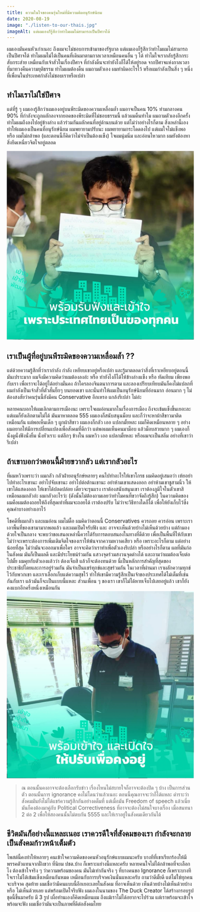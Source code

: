 ```yaml
---
title: ความในใจของคนรุ่นใหม่ที่มีความคิดอนุรักษ์นิยม
date: 2020-08-19
image: "./listen-to-our-thais.jpg"
imageAlt: แต่ผมเองก็รู้สึกว่าทำไมผมไม่สามารถเป็นปีศาจได้
---
```


ผมเองมันคนหัวเก่าเนอะ ถึงผมจะไม่ชอบการเข้ามาของรัฐบาล แต่ผมเองก็รู้สึกว่าทำไมผมไม่สามารถเป็นปีศาจได้ ทำไมผมไม่ได้เป็นคนที่เดินมาตามกาลเวลาเหมือนคนอื่น ๆ ได้ ทำไมใจเรากลับรู้สึกกระสับกระส่าย เหมือนกับเจ้าสัวในเรื่องปีศาจ ที่กำลังดิ้นจะทำยังไงก็ได้ให้อยู่รอด จากปีศาจแห่งกาลเวลา ที่มาทวงคืนความยุติธรรม ทำไมผมต้องดิ้น ผมถามตัวเอง ผมทำผิดอะไรไว้ หรือผมกำลังเป็นสิ่ง ๆ หนึ่งที่เพื่อนในประเทศกำลังไม่ชอบเราหรือเปล่า

## ทำไมเราไม่ใช่ปีศาจ

แต่ที่รู้ ๆ ผมเองรู้สึกว่าผมเองอยู่บนพีระมิดของความเหลื่อมล้ำ ผมอาจเป็นคน 10% ท่ามกลางคน 90% ที่กำลังจะถูกผลักลงจากยอดของพีระมิดที่ไม่ชอบธรรมนี้ แล้วผมดิ้นทำไม ผมถามตัวเองอีกครั้ง ทำไมผมถึงลงไปอยู่ข้างล่าง แล้วร่วมกันผลักคนที่อยู่ด้านบนด้วย แต่ไม่ว่าอย่างไรก็ตาม สิ่งเหล่านี้เองทำให้ผมเองเป็นคนที่อนุรักษ์นิยม ผมพยายามปรับนะ ผมพยายามกระโดดลงไป แต่ผมใจไม่แข็งพอ หรือ ผมไม่กล้าพอ (และตอนนี้ก็คิดว่าไม่จำเป็นต้องแข็ง) ใจผมนุ่มนิ่ม และอ่อนไหวมาก ผมยังต้องหาสิ่งยึดเหนี่ยวจิตใจอยู่ตลอด

![รับฟังความคิดเห็น](./listen-to-our-thais.jpg)

## เราเป็นผู้ที่อยู่บนพีระมิดของความเหลื่อมล้ำ ??

แต่ด้วยความรู้สึกที่ว่าเรากำลัง กำลัง เหยียบเขาอยู่หรือเปล่า และรู้มาตลอดว่าสิ่งที่เราเหยียบอยู่ตอนนี้มันเปราะมาก ผมจึงมีความคิดว่าผมต้องลงอ่ะ หรือ ทำยังไงก็ได้ให้ข้างล่างแข็ง หรือ ทัดเทียม เพียงพอกับเรา เพื่อเราจะได้อยู่ได้อย่างมั่นคง ถ้าใครลองจินตนาการตาม และลองเปรียบเทียบมันก็คงไม่แปลกที่ผมกำลังเป็นเจ้าสั่วที่ตัวสั่นยิ๊กๆ บนยอดเขา และนั่นทำให้ผมเป็นอนุรักษ์นิยมที่อ่อนมาก อ่อนมาก ๆ ไม่ต้องสงสัยว่าคนรุ่นนี้ยังมีคน Conservative อีกเหรอ แกล้งรึเปล่า ไม่อ่ะ

หลายคนบอกให้ผมเลิกตามการเมืองนะ เพราะใจผมอ่อนมากในเรื่องการเมือง ถึงจะเข้มแข็งขึ้นเยอะละ แต่ผมก็ยังเลิกตามไม่ได้ มันมาหาตลอด 555
ผมเองก็สนับสนุนม็อบ และก็ว่าจะหาผ้าสีขาวมาติดเหมือนกัน แต่พอเห็นเด็ก ๆ ผูกผ้าสีขาว ผมเองก็กลัว เออ แปลกมั้ยหละ ผมก็คิดเหมือนหลาย ๆ อย่าง ผมอยากให้มีการเปลี่ยนแปลงเพื่อสังคมที่ดีกว่า แต่พอผมเห็นคนมาม็อบ แล้วม็อบสวยมาก ๆ ผมเองก็นั่งดูนั่งฟังนั่งยิ้ม นั่งหัวเราะ แต่ลึกๆ ข้างใน ผมหวิว เออ แปลกมั้ยหละ หรือผมจะเป็นสลิ่ม อย่างที่เขาว่ารึเปล่า

## ถ้าเขาบอกว่าตอนนี้ฝ่ายขวากลัว แต่เรากลัวอะไร

ที่ผมหวิวเพราะว่า ผมกลัว กลัวฝ่ายอนุรักษ์หลายๆ คนไปทำอะไรให้เขาโกรธ ผมคิดอยู่เสมอว่า เห้ยอย่าไปทำอะไรเขานะ อย่าไปจับเขานะ อย่าไปต่อต้านเขานะ อย่าห้ามเขาแสดงออก อย่าห้ามเขาชูสามนิ้ว ให้เขาได้แสดงออก ให้เขาได้ปลดปล่อย เดี๋ยวจะรุนแรง เราต้องสนับสนุนเขา เราต้องภูมิใจในตัวเขาสิ เหมือนผมกลัวอ่ะ ผมกลัวอะไรว่ะ (ดังนั้นไม่ต้องถามเลยว่าทำไมคนที่ขวาจัดถึงรู้สึก)
ในความคิดของผมคือผมต้องถอยให้ถึงที่สุดเท่าที่ผมจะถอยได้ เราต้องปรับ ไม่ว่าจะวิธีทางใดก็ได้ เพื่อให้ยังเก็บไว้ซึ่งคุณค่าบางอย่างเอาไว้

โชคดีที่ผมกลัว และผมอ่อน ผมไม่ดื้อ ผมคิดว่าตอนนี้ Conservatives ควรถอย ควรอ่อน เพราะเราเอาพื้นที่ของเขามามากพอแล้ว และผมเปิดใจรับฟัง และ อาจจะเห็นด้วยบ้างไม่เห็นด้วยบ้าง แต่ถ้ามองด้วยใจเป็นกลาง จะพบว่าขอเสนอเหล่านี้ควรได้รับการตอบสนองในทางที่ดีด้วย เพื่อเป็นพื้นที่ให้กับเขา ไม่ว่าจะเพราะต้องการเพิ่มเติมจิตใจของเราให้พ้นจากความหวาดเสียว หรือ เพราะอะไรก็ตาม
แต่อย่างน้อยที่สุด ไม่ว่ามันจะออกมาเพื่อใคร อาจจะคิดว่าเราทำเพื่อตัวเองรึเปล่า หรืออย่างไรก็ตาม ผลที่มันก่อในสังคม มันก็เป็นผลดี และมีประโยชน์ร่วมกัน แสวงจุดร่วมสงวนจุดต่างได้ และถามว่าผมต้องเจ็บต่อไปมั้ย ผมคุยกับตัวเองแล้วว่า ต้องเจ็บสิ แล้วก็จะต้องทนด้วย นี่เป็นหลักการสำคัญที่สุดของประชาธิปไตยและการอยู่ร่วมกัน มันจำเป็นแชร์ทุกข์และสุขร่วมกัน ในเวลาที่ผ่านมา เราผลักความทุกข์ไว้กับพวกเขา และเราเลือกเก็บแต่ความสุขไว้ ทำให้เขามีความรู้สึกเป็นเจ้าของประเทศได้ไม่เต็มที่เช่นกันกับเรา แล้วมันก็จะเป็นแบบนี้แหละ ส่วนเพื่อน ๆ ของเรา เขาก็ไม่ได้หายเจ็บไปเลยอยู่แล้ว เขาก็ยังคงแบกอีกครึ่งหนึ่งเหมือนกัน
![ปรับเพื่อคงอยู่](/content/assets/to-adap-to-remain.jpg)

> ณ ตอนนั้นคงอาจจะต้องเลือกรับข่าว เรื่องไหนไม่สบายใจก็อาจจะต้องปิด ๆ บ้าง เป็นการส่วนตัว ตอนนั้นการ ignorance คงไม่โดนว่าแล้วเนอะ ตอนนี้คุณอาจจะว่าก็ได้แหละ ดำราะว่าสังคมมันยังไม่ได้แชร์ความรู้สึกกันอย่างดต็มที่ แต่เมื่อมัน Freedom of speech แล้วเนี่ย มันก็คงต้องมาคู่กับ Political Correctiveness ที่อาจจะต้องไม่สนใจบางเรื่อง เมื่อสนทนา 2 ต่อ 2 เพื่อให้สองคนนั้นไม่ตบกัน 5555 และให้เราอยู่ในสังคมเดียวกันได้

## ชีวิตมันก็อย่างนี้แหละเนอะ เราควรดีใจที่สังคมของเรา กำลังจะกลายเป็นสังคมก้าวหน้าเต็มตัว

โพสต์นี้คงทำให้หลายๆ คนเข้าใจความคิดของคนหัวอนุรักษ์แบบผมนะครับ บางทีที่เขาเรียกร้องให้มีพรรคตัวแทนจากฝั่งขวา ที่นิยม ปชต.บ้าง ก็เพราะแย่างนี้แหละครับ หลายคนใจไม่ได้กล้าพอที่จะเลือกไง ต้องเข้าใจจริง ๆ ว่าความพร้อมของคน มันไม่เท่ากันจริง ๆ ที่บางคนขอ Ignorance ก็เพราะบางทีใจเราไม่ได้เข้มแข็งเหมือนกันหมด เหมือนกับการบริจาคเงินนั่นแหละครับ ถามว่าดีมั้ยดี แต่ไม่ใช่ทุกคนจะบริจาค
สุดท้าย ผมเชื่อว่ามีคนแบบนี้อีกเยอะเลยในสังคม ที่อาจเห็นด้วย เห็นด้วยบ้างไม่เห็นด้วยบ้าง หรือ ไม่เห็นด้วยเลย แต่พร้อมเปิดใจรีบฟัง ผมเองในนามของ The Duck Creator ได้สร้างกรอบรูปชุดนี้ขึ้นมาครับ มี 3 รูป เผื่อท่านเองก็คิดเหมือนผม ถึงแม้เราไม่ได้อยากจะไปร่วม แต่เราพร้อมจะเข้าใจ พร้อมจะฟัง ผมเชื่อว่ามันจะเป็นภาพที่ดีต่อสังคมไทย
